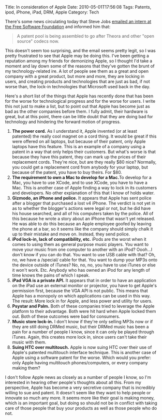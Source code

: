 Title: In consideration of Apple
Date: 2010-05-01T17:56:08
Tags: Patents, ipod, iPhone, iPad, DRM, Apple
Category: Tech


There's some news circulating today that Steve Jobs <a href="http://hugoroy.eu/jobs-os.php" target="_blank">emailed an intern at the Free Software Foundation</a> and informed him that:<blockquote>A patent pool is being assembled to go after Theora and other "open source" codecs now.</blockquote>

This doesn't seem too surprising, and the email seems pretty legit, so I was pretty frustrated to see that Apple may be doing this. I've been getting a reputation among my friends for demonizing Apple, so I thought I'd take a moment and lay down some of the reasons that they've gotten the brunt of my technology-related ire. A lot of people see them as a great and open company with a great product, but more and more, they are locking in users, and creating products and technologies that are just as bad, if not worse than, the lock-in technologies that Microsoft used back in the day.

Here's a short list of the things that Apple has recently done that has been for the worse for technological progress and for the worse for users. I write this not just to make a list, but to point out that Apple has become just as bad as the other companies before them. I fully admit, their hardware is great, but at this point, there can be little doubt that they are doing bad for technology and hindering the forward motion of progress.

1. <strong>The power cord.</strong> As I understand it, Apple invented (or at least patented) the really cool magnet on a cord thing. It would be great if this were offered on all laptops, but because of their patent, only Apple laptops have this feature. This is an example of a company using a patent in a way that only helps their customers. But what's worse is that because they have this patent, they can mark up the prices of their replacement cords. They're nice, but are they really $80 nice? Normally, you could get a replacement cord from anybody for your laptop, but because of the patent, you have to buy theirs. For $80.
1. <strong>The requirement to own a Mac to develop for a Mac.</strong>To develop for a Mac, you have to use XCode, and to use XCode, you have to have a Mac. This is another case of Apple finding a way to lock in its customers and developers. No other explanation of this that I know of holds water.
1. <strong>Gizmodo, an iPhone and police.</strong> It appears that Apple has sent police after a blogger that purchased a lost v4 iPhone. The verdict is not yet in as to whether the blogger's actions were legal or not, but he did have his house searched, and all of his computers taken by the police. All of this because he wrote a story about an iPhone that wasn't yet released. He was able to do this because an Apple employee goofed by leaving the phone at a bar, so it seems like the company should simply chalk it up to their mistake and move on. Instead, they send police.
1. <strong>iPod lock-in, lack of compatibility, etc.</strong> iPods are the worst when it comes to using them as general purpose music players. You want to move your music from one computer to another with an iPod? Oooh...I don't know if you can do that. You want to use USB cable with that? Oh, no, we have a /special/ cable for that. You want to dump your MP3s onto the device outside of iTunes? No, no, no, you have to use iTunes or else it won't work. Etc. Anybody who has owned an iPod for any length of time knows the pains of which I speak.
1. <strong>iPad VGA is a private API.</strong> It appears that in order to have an application on the iPad use an external monitor or projector, you have to get Apple's permission first, because the VGA API is not public. This means that Apple has a monopoly on which applications can be used in this way. The result: More lock in for Apple, and less power and utility for users.
1. <strong>Psystar and Palm.</strong> Both of these companies tried to leverage the Apple platform to their advantage. Both were hit hard when Apple locked them out. Both of these outcomes were bad for consumers.
1. <strong>Music store lock-in.</strong> I don't know if they're only selling MP3s now or if they are still doing DRMed music, but their DRMed music has been a pain for a number of people I know, since it can only be played through iTunes. Again, this creates more lock in, since users can't take their music with them.
1. <strong>Suing HTC over multitouch.</strong> Apple is now suing HTC over their use of Apple's patented multitouch interface technique. This is another case of Apple using a software patent for the worse. Which would you prefer: only Apple having multitouch phones/computers, or every company making them?

I don't follow Apple news as closely as a number of people I know, so I'm interested in hearing other people's thoughts about all this. From my perspective, Apple has become a very secretive company that is incredibly willing to sue and patent. It doesn't seem like they want to help people or innovate so much any more. It seems more like their goal is making money, which is an important goal, but doing so should not be in conflict with taking care of those people that buy your products as well as those people who do not.
